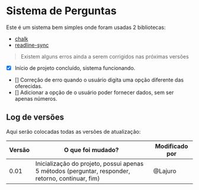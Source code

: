 # Sistema de Perguntas

Este é um sistema bem simples onde foram usadas 2 bibliotecas:

- [chalk](https://www.npmjs.com/package/chalk)
- [readline-sync](https://www.npmjs.com/package/readline-sync)

> Existem alguns erros ainda a serem corrigidos nas próximas versões

- [x] Início de projeto concluído, sistema funcionando.
- [] Correção de erro quando o usuário digita uma opção diferente das oferecidas.
- [] Adicionar a opção de o usuário poder fornecer dados, sem ser apenas números.

## Log de versões
Aqui serão colocadas todas as versões de atualização:

Versão | O que foi mudado? | Modificado por
-------|-------------------|---------------
0.01 | Inicialização do projeto, possui apenas 5 métodos (perguntar, responder, retorno, continuar, fim) | @Lajuro